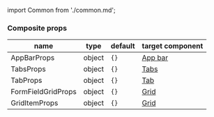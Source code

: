 import Common from './common.md';

<Common />

### Composite props
|name|type|default|target component|
|----|----|-------|----------------|
|AppBarProps|object|`{}`|[App bar](https://mui.com/api/app-bar/#appbar-api)|
|TabsProps|object|`{}`|[Tabs](https://mui.com/api/tabs/)|
|TabProps|object|`{}`|[Tab](https://mui.com/api/tab/)|
|FormFieldGridProps|object|`{}`|[Grid](https://mui.com/api/tab/)|
|GridItemProps|object|`{}`|[Grid](https://mui.com/api/grid/)|